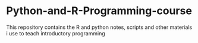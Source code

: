 # Python-and-R-Programming-course
This repository contains the R and python notes, scripts and other materials i use to teach introductory programming
